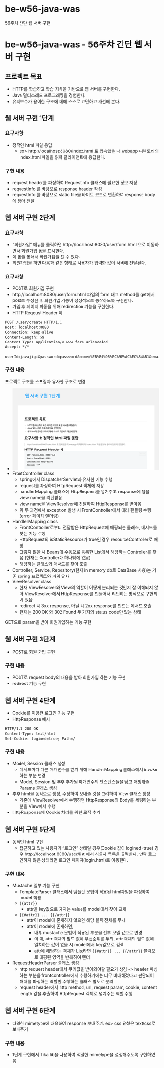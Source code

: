 # be-w56-java-was
56주차 간단 웹 서버 구현

# be-w56-java-was - 56주차 간단 웹 서버 구현
## 프로젝트 목표
- HTTP를 학습하고 학습 지식을 기반으로 웹 서버를 구현한다.
- Java 멀티스레드 프로그래밍을 경험한다.
- 유지보수가 용이한 구조에 대해 스스로 고민하고 개선해 본다.

## 웹 서버 구현 1단계
### 요구사항
- 정적인 html 파일 응답
    - ex> http://localhost:8080/index.html 로 접속했을 때 webapp 디렉토리의 index.html 파일을 읽어 클라이언트에 응답한다.

### 구현 내용
- request header를 파싱하여 RequestInfo 클래스에 필요한 정보 저장
- requestInfo 를 바탕으로 response header 작성
- requestInfo 를 바탕으로 static file을 바이트 코드로 변환하여 response body에 담아 전달

## 웹 서버 구현 2단계
### 요구사항
- “회원가입” 메뉴를 클릭하면 http://localhost:8080/user/form.html 으로 이동하면서 회원가입 폼을 표시한다.
- 이 폼을 통해서 회원가입을 할 수 있다.
- 회원가입을 하면 다음과 같은 형태로 사용자가 입력한 값이 서버에 전달된다.

### 요구사항
- POST로 회원가입 구현
- http://localhost:8080/user/form.html 파일의 form 태그 method를 get에서 post로 수정한 후 회원가입 기능이 정상적으로 동작하도록 구현한다.
- 가입 후 페이지 이동을 위해 redirection 기능을 구현한다.
- HTTP Reqeust Header 예
```
POST /user/create HTTP/1.1
Host: localhost:8080
Connection: keep-alive
Content-Length: 59
Content-Type: application/x-www-form-urlencoded
Accept: */*

userId=javajigi&password=password&name=%EB%B0%95%EC%9E%AC%EC%84%B1&email=javajigi%40slipp.net
```

### 구현 내용
프로젝트 구조를 스프링과 유사한 구조로 변경
- ![img.png](img.png)
- FrontController class
    - spring에서 DispatcherServlet과 유사한 기능 수행
    - request를 파싱하여 HttpRequest 객체에 저장
    - handlerMapping 클래스에 HttpRequest를 넘겨주고 response에 담을 view name을 리턴받음
    - view name을 ViewResolver에 전달하여 HttpResponse를 받아옴
    - 위 두 과정에서 exception 발생 시 FrontController에서 에러 핸들링 수행(error 페이지 렌더링)
- HandlerMapping class
    - FrontController로부터 전달받은 HttpRequest에 매핑되는 클래스, 매서드를 찾는 기능 수행
    - HttpRequest의 isStaticResource가 true인 경우 resourceController로 매핑
    - 그렇지 않을 시 Beans에 수동으로 등록한 List<Controller>에서 해당하는 Controller를 찾음 (현재는 Controller가 하나밖에 없음)
    - 해당하는 클래스와 매서드를 찾아 호출
- Controller, Service, Repository(현재 in memory db로 DataBase 사용)는 기존 spring 프로젝트와 거의 유사
- ViewResolver class
    - 현재 ViewResolver와 View의 역할이 어떻게 분리되는 것인지 잘 이해되지 않아 ViewResolver에서 HttpResponse를 만들어서 리턴하는 방식으로 구현되어 있음
    - redirect 시 3xx response, 아닐 시 2xx response를 만드는 메서드 호출
    - 현재는 200 OK 와 302 Found 두 가지의 status code만 있는 상태

GET으로 param을 받아 회원가입하는 기능 구현

## 웹 서버 구현 3단계
- POST로 회원 가입 구현
### 구현 내용
- POST로 request body의 내용을 받아 회원가입 하는 기능 구현
- redirect 기능 구현

## 웹 서버 구현 4단계
- Cookie를 이용한 로그인 기능 구현
- HttpResponse 예시
```
HTTP/1.1 200 OK
Content-Type: text/html
Set-Cookie: logined=true; Path=/
```

### 구현 내용
- Model, Session 클래스 생성
    - 메서드마다 다른 매개변수를 받기 위해 HandlerMapping 클래스에서 invoke 하는 부분 변경
    - Model, Session 및 추후 추가될 매개변수의 인스턴스들을 담고 매핑해줄 Params 클래스 생성
- 추후 html을 동적으로 생성, 수정하여 보내줄 것을 고려하여 View 클래스 생성
    - 기존에 ViewResolver에서 수행하던 HttpResponse의 Body를 세팅하는 부분을 View에서 수행
- HttpResponse에 Cookie 처리를 위한 로직 추가

## 웹 서버 구현 5단계
- 동적인 html 구현
    - 접근하고 있는 사용자가 “로그인” 상태일 경우(Cookie 값이 logined=true) 경우 http://localhost:8080/user/list 에서 사용자 목록을 출력한다.
      만약 로그인하지 않은 상태라면 로그인 페이지(login.html)로 이동한다.

### 구현 내용
- Mustache 일부 기능 구현
    - TemplateParser 클래스에서 템플릿 문법이 적용된 html파일을 파싱하여 model 적용
    - ```{{attr}}```
        - attr을 key값으로 가지는 value를 model에서 찾아 교체
    - ```{{#attr}} ... {{/attr}}```
        - attr이 model에 존재하지 않으면 해당 블럭 전체를 무시
        - attr이 model에 존재하면,
            - 내부 mustache 문법이 적용된 부분을 전부 모델 값으로 변경
            - 이 때, attr 객체의 필드 값에 우선순위를 두되, attr 객체의 필드 값에 일치하는 값이 없을 시 model에서 key값으로 검색
            - attr에 해당하는 객체가 List라면 ```{{#attr}} ... {{/attr}}``` 블럭으로 래핑된 영역을 반복하여 렌더
- RequestHeaderParser 클래스 생성
    - http request header에서 쿠키값을 받아와야할 필요가 생김 -> header 파싱하는 부분을 frontcontroller에서 수행하기에는 너무 비대해졌다고 판단되어 해더를 파싱하는 역할만 수행하는 클래스 별도로 분리
    - request header에서 http method, url, request param, cookie, content length 값을 추출하여 HttpRequest 객체로 넘겨주는 역할 수행

## 웹 서버 구현 6단계
- 다양한 mimetype에 대응하여 response 보내주기. ex> css 요청은 text/css로 보내주기

### 구현 내용
- 1단계 구현에서 Tika lib을 사용하여 적절한 mimetype을 설정해주도록 구현하였음 
